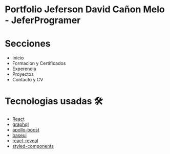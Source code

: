# Portfolio Jeferson David Cañon Melo - JeferProgramer

# Secciones

- Inicio
- Formacion y Certificados
- Experencia
- Proyectos
- Contacto y CV

# Tecnologias usadas 🛠️

- [React](https://reactjs.org/)
- [graphql](https://graphql.org/)
- [apollo-boost](https://www.apollographql.com/docs/react/get-started/)
- [baseui](https://github.com/uber/baseweb)
- [react-reveal](https://www.react-reveal.com/)
- [styled-components](https://styled-components.com/)


